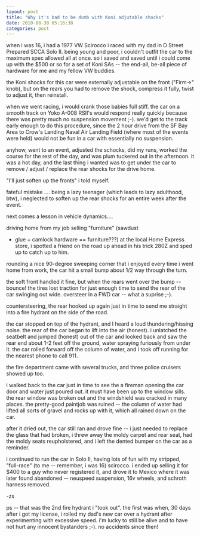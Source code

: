 ```yaml
---
layout: post
title: "Why it's bad to be dumb with Koni adjutable shocks"
date: 2010-08-30 05:16:38
categories: post
---
```

when i was 16, i had a 1977 VW Scirocco i raced with my dad in D
Street Prepared SCCA Solo II.  being young and poor, i
couldn't outfit the car to the maximum spec allowed
all at once.  so i saved and saved until i could come
up with the $500 or so for a set of Koni SAs -- the
end-all, be-all piece of hardware for me and my fellow
VW buddies.

the Koni shocks for this car were externally
adjustable on the front ("Firm->" knob), but on the
rears you had to remove the shock, compress it fully,
twist to adjust it, then reinstall.

when we went racing, i would crank those babies full
stiff.  the car on a smooth track on Yoko A-008 RSII's
 would respond really quickly because there was pretty
much no suspension movement ;-).  we'd get to the
track early enough to do this procedure, since the 2
hour drive from the SF Bay Area to Crow's Landing
Naval Air Landing Field (where most of the events were
held) would not be fun in a car with essentially no
suspension.

anyhow, went to an event, adjusted the schocks, did my
runs, worked the course for the rest of the day, and
was plum tuckered out in the afternoon.  it was a hot
day, and the last thing i wanted was to get under the
car to remove / adjust / replace the rear shocks for
the drive home.

"I'll just soften up the fronts" i told myself.

fateful mistake .... being a lazy teenager (which
leads to lazy adulthood, btw), i neglected to soften
up the rear shocks for an entire week after the event.
 

next comes a lesson in vehicle dynamics....

driving home from my job selling "furniture" (sawdust
+ glue + camlock hardware == furniture???) at the
local Home Express store, i spotted a friend on the
road up ahead in his trick 280Z and sped up to catch
up to him.

rounding a nice 90-degree sweeping corner that i
enjoyed every time i went home from work, the car hit
a small bump about 1/2 way through the turn.

the soft front handled it fine, but when the rears
went over the bump -- bounce!  the tires lost traction
for just enough time to send the rear of the car
swinging out wide.  oversteer in a FWD car -- what a
suprise ;-).

countersteering, the rear hooked up again just in time
to send me straight into a fire hydrant on the side of
the road.

the car stopped on top of the hydrant, and I heard a
loud thundering/hissing noise.  the rear of the car
began to lift into the air (honest).  i unlatched the
seatbelt and jumped (honest) out of the car and looked
back and saw the rear end about 1-2 feet off the
ground, water spraying furiously from under it.  the
car rolled forward off the column of water, and i took
off running for the nearest phone to call 911.

the fire department came with several trucks, and
three police cruisers showed up too.  

i walked back to the car just in time to see the a
fireman opening the car door and water just poured
out.  it must have been up to the window sills.  the
rear window was broken out and the windshield was
cracked in many places.  the pretty-good paintjob was
ruined -- the column of water had lifted all sorts of
gravel and rocks up with it, which all rained down on
the car.

after it dried out, the car still ran and drove fine
-- i just needed to replace the glass that had broken,
i threw away the moldy carpet and rear seat, had the
moldy seats reupholstered, and i left the dented
bumper on the car as a reminder.

i continued to run the car in Solo II, having lots of
fun with my stripped, "full-race" (to me -- remember,
i was 16) scirocco.  i ended up selling it for $400 to
a guy who never registered it, and drove it to Mexico
where it was later found abandoned -- neuspeed
suspension, 16v wheels, and schroth harness removed.

-zs

ps -- that was the 2nd fire hydrant i "took out".  the
first was when, 30 days after i got my license, i
rolled my dad's new car over a hydrant after
experimenting with excessive speed.  i'm lucky to
still be alive and to have not hurt any innocent
bystanders ;-).  no accidents since then!

